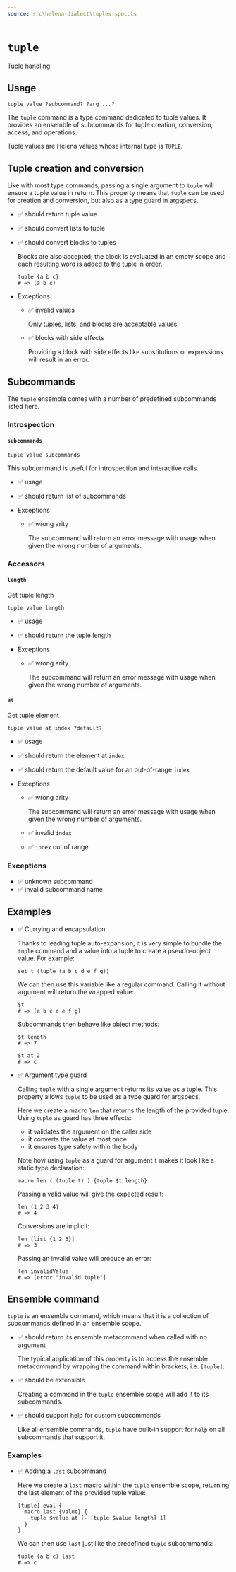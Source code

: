 ```yaml
---
source: src\helena-dialect\tuples.spec.ts
---
```

# <a id="tuple"></a>`tuple`

Tuple handling

## Usage

```lna
tuple value ?subcommand? ?arg ...?
```

The `tuple` command is a type command dedicated to tuple values. It
provides an ensemble of subcommands for tuple creation, conversion,
access, and operations.

Tuple values are Helena values whose internal type is `TUPLE`.


## <a id="tuple-tuple-creation-and-conversion"></a>Tuple creation and conversion

Like with most type commands, passing a single argument to `tuple`
will ensure a tuple value in return. This property means that `tuple`
can be used for creation and conversion, but also as a type guard in
argspecs.

- ✅ should return tuple value
- ✅ should convert lists to tuple
- ✅ should convert blocks to tuples

  Blocks are also accepted; the block is evaluated in an empty scope
  and each resulting word is added to the tuple in order.

  ```lna
  tuple {a b c}
  # => (a b c)
  ```


- Exceptions

  - ✅ invalid values

    Only tuples, lists, and blocks are acceptable values.

  - ✅ blocks with side effects

    Providing a block with side effects like substitutions or
    expressions will result in an error.


## <a id="tuple-subcommands"></a>Subcommands

The `tuple` ensemble comes with a number of predefined subcommands
listed here.


### <a id="tuple-subcommands-introspection"></a>Introspection


#### <a id="tuple-subcommands-introspection-subcommands"></a>`subcommands`

```lna
tuple value subcommands
```

This subcommand is useful for introspection and interactive
calls.

- ✅ usage
- ✅ should return list of subcommands

- Exceptions

  - ✅ wrong arity

    The subcommand will return an error message with usage when
    given the wrong number of arguments.


### <a id="tuple-subcommands-accessors"></a>Accessors


#### <a id="tuple-subcommands-accessors-length"></a>`length`

Get tuple length

```lna
tuple value length
```

- ✅ usage
- ✅ should return the tuple length

- Exceptions

  - ✅ wrong arity

    The subcommand will return an error message with usage when
    given the wrong number of arguments.


#### <a id="tuple-subcommands-accessors-at"></a>`at`

Get tuple element

```lna
tuple value at index ?default?
```

- ✅ usage
- ✅ should return the element at `index`
- ✅ should return the default value for an out-of-range `index`

- Exceptions

  - ✅ wrong arity

    The subcommand will return an error message with usage when
    given the wrong number of arguments.

  - ✅ invalid `index`
  - ✅ `index` out of range

### <a id="tuple-subcommands-exceptions"></a>Exceptions

- ✅ unknown subcommand
- ✅ invalid subcommand name

## <a id="tuple-examples"></a>Examples

- ✅ Currying and encapsulation

  Thanks to leading tuple auto-expansion, it is very simple to
  bundle the `tuple` command and a value into a tuple to create a
  pseudo-object value. For example:

  ```lna
  set t (tuple (a b c d e f g))
  ```

  We can then use this variable like a regular command. Calling it
  without argument will return the wrapped value:

  ```lna
  $t
  # => (a b c d e f g)
  ```

  Subcommands then behave like object methods:

  ```lna
  $t length
  # => 7
  ```

  ```lna
  $t at 2
  # => c
  ```

- ✅ Argument type guard

  Calling `tuple` with a single argument returns its value as a
  tuple. This property allows `tuple` to be used as a type guard
  for argspecs.
  
  Here we create a macro `len` that returns the length of the
  provided tuple. Using `tuple` as guard has three effects:
  
  - it validates the argument on the caller side
  - it converts the value at most once
  - it ensures type safety within the body
  
  Note how using `tuple` as a guard for argument `t` makes it look
  like a static type declaration:

  ```lna
  macro len ( (tuple t) ) {tuple $t length}
  ```

  Passing a valid value will give the expected result:

  ```lna
  len (1 2 3 4)
  # => 4
  ```

  Conversions are implicit:

  ```lna
  len [list {1 2 3}]
  # => 3
  ```

  Passing an invalid value will produce an error:

  ```lna
  len invalidValue
  # => [error "invalid tuple"]
  ```


## <a id="tuple-ensemble-command"></a>Ensemble command

`tuple` is an ensemble command, which means that it is a collection
of subcommands defined in an ensemble scope.

- ✅ should return its ensemble metacommand when called with no argument

  The typical application of this property is to access the ensemble
  metacommand by wrapping the command within brackets, i.e. `[tuple]`.

- ✅ should be extensible

  Creating a command in the `tuple` ensemble scope will add it to its
  subcommands.

- ✅ should support help for custom subcommands

  Like all ensemble commands, `tuple` have built-in support for `help`
  on all subcommands that support it.


### <a id="tuple-ensemble-command-examples"></a>Examples

- ✅ Adding a `last` subcommand

  Here we create a `last` macro within the `tuple` ensemble
  scope, returning the last element of the provided tuple value:

  ```lna
  [tuple] eval {
    macro last {value} {
      tuple $value at [- [tuple $value length] 1]
    }
  }
  ```

  We can then use `last` just like the predefined `tuple`
  subcommands:

  ```lna
  tuple (a b c) last
  # => c
  ```


